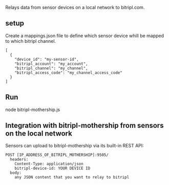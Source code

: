 Relays data from sensor devices on a local network to bitripl.com.



## setup

Create a mappings.json file to define which sensor device whill be mapped to which bitripl channel.

```
[
  {
    "device_id": "my-sensor-id",
    "bitripl_account": "my_account",
    "bitripl_channel": "my_channel",
    "bitripl_access_code": "my_channel_access_code"
  }
]
```

## Run

node bitripl-mothership.js

## Integration with bitripl-mothership from sensors on the local network

Sensors can upload to bitripl-mothership via its built-in REST API:

```
POST [IP_ADDRESS_OF_BITRIPL_MOTHERSHIP]:9505/
  headers: 
    Content-Type: application/json
    bitripl-device-id: YOUR DEVICE ID
  body:
    any JSON content that you want to relay to bitripl
```